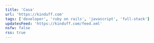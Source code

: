 ```yaml
---
title: 'Casa'
url: 'https://kinduff.com'
tags: ['developer', 'ruby on rails', 'javascript', 'full-stack']
updatesFeed: 'https://kinduff.com/feed.xml'
nsfw: false
rss: true
---
```

